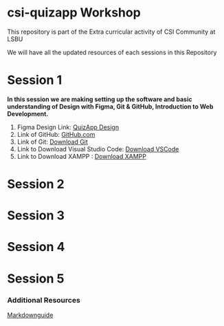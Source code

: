 # csi-quizapp Workshop
This repository is part of the Extra curricular activity of CSI Community at LSBU

We will have all the updated resources of each sessions in this Repository

# Session 1
**In this session we are making setting up the software and basic understanding of Design with Figma, Git & GitHub, Introduction to Web Development.**

1. Figma Design Link: [QuizApp Design](https://www.figma.com/file/tGlAY3WfqdQTTY9TAqfYqC/QuizApp?type=design&node-id=0-1&mode=design&t=0dMyK6zA1a9NFdSi-0)
2. Link of GitHub: [GitHub.com](https://github.com/)
3. Link of Git: [Download Git](https://git-scm.com/downloads)
4. Link to Download Visual Studio Code: [Download VSCode](https://code.visualstudio.com/download)
5. Link to Download XAMPP : [Download XAMPP](https://www.apachefriends.org/download.html)
# Session 2

# Session 3

# Session 4

# Session 5


### Additional Resources
[Markdownguide](https://www.markdownguide.org/)